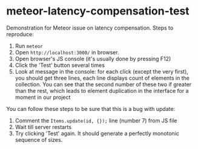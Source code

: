 meteor-latency-compensation-test
================================

Demonstration for Meteor issue on latency compensation. Steps to reproduce:

1. Run `meteor`
2. Open `http://localhost:3000/` in browser.
3. Open browser's JS console (it's usually done by pressing F12)
4. Click the 'Test' button several times
5. Look at message in the console: for each click (except the very first), you should get three lines,
   each line displays count of elements in the collection. You can see that the second number of these two
   if greater than the rest, which leads to element duplication in the interface for a moment in our project

You can follow these steps to be sure that this is a bug with update:
1. Comment the `Items.update(id, {});` line (number 7) from JS file
2. Wait till server restarts
3. Try clicking 'Test' again. It should generate a perfectly monotonic sequence of sizes.
